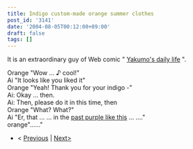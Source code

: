 ```yaml
---
title: Indigo custom-made orange summer clothes
post_id: '3141'
date: '2004-08-05T00:12:00+09:00'
draft: false
tags: []
---
```


It is an extraordinary guy of Web comic " [Yakumo's daily life](/tag/yakumo-family?order=ASC) ".

Orange "Wow ... ♪ cool!"  
Ai "It looks like you liked it"  
Orange "Yeah! Thank you for your indigo -"  
Ai: Okay ... then.  
Ai: Then, please do it in this time, then  
Orange "What? What?"  
Ai "Er, that ... ... in the [past purple like this](/3123) ... ...."  
orange"……"

*   < [Previous](/3134) | [Next>](/3155)